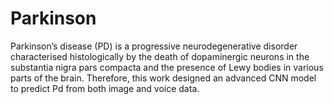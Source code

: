 # Parkinson
Parkinson’s disease (PD) is a progressive neurodegenerative disorder characterised histologically by the death of dopaminergic neurons in the substantia nigra pars compacta and the presence of Lewy bodies in various parts of the brain. Therefore, this work designed an advanced CNN model to predict Pd from both image and voice data.

